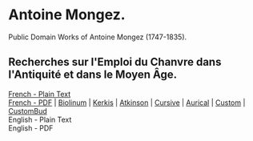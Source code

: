 # Antoine Mongez.

Public Domain Works of Antoine Mongez (1747-1835).

## Recherches sur l'Emploi du Chanvre dans l'Antiquité et dans le Moyen Âge.

[French - Plain Text](recherches-chanvre/full-text-french.md)  
[French - PDF](https://cdn.solaranamnesis.com/Mongez/mongez_chanvre_1800_french.pdf) | [Biolinum](https://cdn.solaranamnesis.com/Mongez/mongez_chanvre_1800_french_biolinum.pdf) | [Kerkis](https://cdn.solaranamnesis.com/Mongez/mongez_chanvre_1800_french_kerkis.pdf) | [Atkinson](https://cdn.solaranamnesis.com/Mongez/mongez_chanvre_1800_french_atkinson.pdf) | [Cursive](https://cdn.solaranamnesis.com/Mongez/mongez_chanvre_1800_french_frcursive.pdf) | [Aurical](https://cdn.solaranamnesis.com/Mongez/mongez_chanvre_1800_french_aurical.pdf) | [Custom](https://cdn.solaranamnesis.com/Mongez/mongez_chanvre_1800_french_custom.pdf) | [CustomBud](https://cdn.solaranamnesis.com/Mongez/mongez_chanvre_1800_french_bud.pdf)  
English - Plain Text  
English - PDF  
